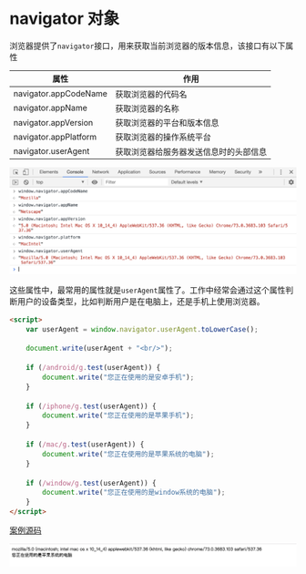 # navigator 对象

浏览器提供了`navigator`接口，用来获取当前浏览器的版本信息，该接口有以下属性

| 属性                  | 作用                                   |
| --------------------- | -------------------------------------- |
| navigator.appCodeName | 获取浏览器的代码名                     |
| navigator.appName     | 获取浏览器的名称                       |
| navigator.appVersion  | 获取浏览器的平台和版本信息             |
| navigator.appPlatform | 获取浏览器的操作系统平台               |
| navigator.userAgent   | 获取浏览器给服务器发送信息时的头部信息 |

![](./images/01.png)

这些属性中，最常用的属性就是`userAgent`属性了。工作中经常会通过这个属性判断用户的设备类型，比如判断用户是在电脑上，还是手机上使用浏览器。

```html
<script>
    var userAgent = window.navigator.userAgent.toLowerCase();

    document.write(userAgent + "<br/>");

    if (/android/g.test(userAgent)) {
        document.write("您正在使用的是安卓手机");
    }

    if (/iphone/g.test(userAgent)) {
        document.write("您正在使用的是苹果手机");
    }

    if (/mac/g.test(userAgent)) {
        document.write("您正在使用的是苹果系统的电脑");
    }

    if (/window/g.test(userAgent)) {
        document.write("您正在使用的是window系统的电脑");
    }
</script>
```

[案例源码](./demo/demo02.html)

![](./images/02.png)
